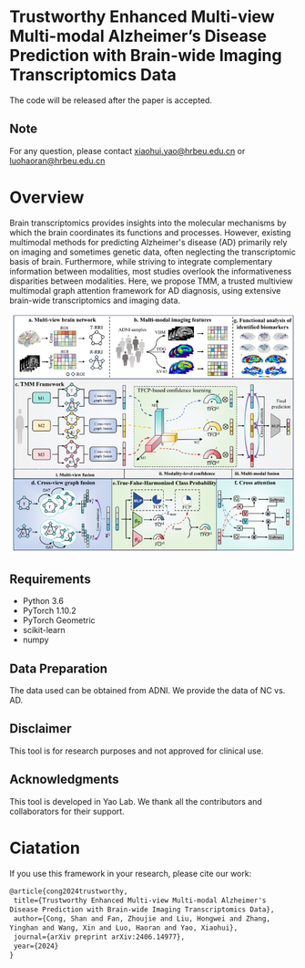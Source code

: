 # Trustworthy Enhanced Multi-view Multi-modal Alzheimer’s Disease Prediction with Brain-wide Imaging Transcriptomics Data

The code will be released after the paper is accepted.

## Note
For any question, please contact xiaohui.yao@hrbeu.edu.cn or luohaoran@hrbeu.edu.cn

# Overview
Brain transcriptomics provides insights into the molecular mechanisms by which the brain coordinates its functions and processes. However, existing multimodal methods for predicting Alzheimer's disease (AD) primarily rely on imaging and sometimes genetic data, often neglecting the transcriptomic basis of brain. Furthermore, while striving to integrate complementary information between modalities, most studies overlook the informativeness disparities between modalities. Here, we propose TMM, a trusted multiview multimodal graph attention framework for AD diagnosis, using extensive brain-wide transcriptomics and imaging data. 

![Framework](frameworkTMM.png)

## Requirements

- Python 3.6
- PyTorch 1.10.2
- PyTorch Geometric
- scikit-learn
- numpy

## Data Preparation
The data used can be obtained from ADNI. We provide the data of NC vs. AD.

## Disclaimer
This tool is for research purposes and not approved for clinical use.

## Acknowledgments
This tool is developed in Yao Lab. We thank all the contributors and collaborators for their support.

# Ciatation

If you use this framework in your research, please cite our work:

 ``` 
@article{cong2024trustworthy,
  title={Trustworthy Enhanced Multi-view Multi-modal Alzheimer's Disease Prediction with Brain-wide Imaging Transcriptomics Data},
  author={Cong, Shan and Fan, Zhoujie and Liu, Hongwei and Zhang, Yinghan and Wang, Xin and Luo, Haoran and Yao, Xiaohui},
  journal={arXiv preprint arXiv:2406.14977},
  year={2024}
}
 ``` 


